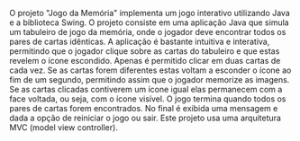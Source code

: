 O projeto "Jogo da Memória" implementa um jogo interativo utilizando Java e a biblioteca Swing.
O projeto consiste em uma aplicação Java que simula um tabuleiro de jogo da memória, onde o jogador deve encontrar todos os pares de cartas idênticas. A aplicação é bastante intuitiva e interativa, permitindo que o jogador clique sobre as cartas do tabuleiro e que estas revelem o ícone escondido. Apenas é permitido clicar em duas cartas de cada vez. Se as cartas forem diferentes estas voltam a esconder o ícone ao fim de um segundo, permitindo assim que o jogador memorize as imagens. Se as cartas clicadas contiverem um ícone igual elas permanecem com a face voltada, ou seja, com o ícone visível. O jogo termina quando todos os pares de cartas forem encontrados. No final é exibida uma mensagem e dada a opção de reiniciar o jogo ou sair.
Este projeto usa uma arquitetura MVC (model view controller).
